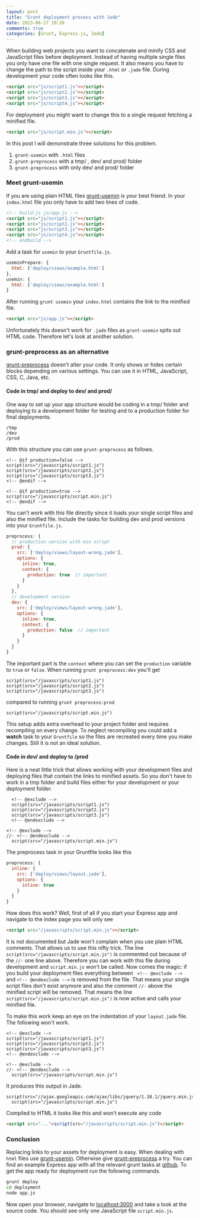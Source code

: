```yaml
---
layout: post
title: "Grunt deployment process with Jade"
date: 2013-06-27 19:20
comments: true
categories: [Grunt, Express.js, Jade]
---
```


When building web projects you want to concatenate and minify CSS and JavaScript files
before deployment. Instead of having multiple single files you only
have one file with one single request. It also means you have to change the path to the script inside
your `.html` or `.jade` file. During development your code often looks like this.

```html
<script src="js/script1.js"></script>
<script src="js/script2.js"></script>
<script src="js/script3.js"></script>
<script src="js/script4.js"></script>
```

For deployment you might want to change this to a single request fetching a minified file.

```html
<script src="js/script.min.js"></script>
```

In this post I will demonstrate three solutions for this problem.

1. `grunt-usemin` with `.html` files
2. `grunt-preprocess` with a tmp/ , dev/ and prod/ folder
3. `grunt-preprocess` with only dev/ and prod/ folder

### Meet grunt-usemin

If you are using plain HTML files [grunt-usemin](https://github.com/yeoman/grunt-usemin) is your best friend. In your `index.html` file
you only have to add two lines of code.

```html
<!-- build:js js/app.js -->
<script src="js/script1.js"></script>
<script src="js/script2.js"></script>
<script src="js/script3.js"></script>
<script src="js/script4.js"></script>
<!-- endbuild -->
```

Add a task for `usemin` to your `Gruntfile.js`.

```js
useminPrepare: {
  html: ['deploy/views/example.html']
},
usemin: {
  html: ['deploy/views/example.html']
}
```

After running `grunt usemin` your `index.html` contains the link to the minified file.

```html
<script src="js/app.js"></script>
```

Unfortunately this doesn't work for `.jade` files as `grunt-usemin` spits out HTML code. Therefore
let's look at another solution.

### grunt-preprocess as an alternative

[grunt-preprocess](https://github.com/onehealth/grunt-preprocess) doesn't alter your code. It only shows or hides certain blocks depending
on various settings. You can use it in HTML, JavaScript, CSS, C, Java, etc.

#### Code in tmp/ and deploy to dev/ and prod/

One way to set up your app structure would be coding in a tmp/ folder and deploying to a development folder for testing and
to a production folder for final deployments.

```
/tmp
/dev
/prod
```

With this structure you can use `grunt-preprocess` as follows.

```
<!-- @if production=false -->
script(src="/javascripts/script1.js")
script(src="/javascripts/script2.js")
script(src="/javascripts/script3.js")
<!-- @endif -->

<!-- @if production=true -->
script(src="/javascripts/script.min.js")
<!-- @endif -->
```

You can't work with this file directly since it loads your single script files and also the minified file. Include 
the tasks for building dev and prod versions into your `Gruntfile.js`.

```js
preprocess: {
  // production version with min script
  prod: {
    src: ['deploy/views/layout-wrong.jade'],
    options: {
      inline: true,
      context: {
        production: true  // important
      }
    }
  },
  // development version
  dev: {
    src: ['deploy/views/layout-wrong.jade'],
    options: {
      inline: true,
      context: {
        production: false  // important
      }
    }
  }
}
```

The important part is the `context` where you can set the `production` variable to `true` or `false`.
When running `grunt preprocess:dev` you'll get

```
script(src="/javascripts/script1.js")
script(src="/javascripts/script2.js")
script(src="/javascripts/script3.js")
```

compared to running `grunt preprocess:prod`

```
script(src="/javascripts/script.min.js")
```

This setup adds extra overhead to your project folder and requires recompiling on every change. To neglect recompiling
you could add a **watch** task to your `Gruntfile` so the files are recreated every time you make changes. Still it is not an ideal 
solution.

#### Code in dev/ and deploy to /prod

Here is a neat little trick that allows working with your development files and deploying
files that contain the links to minified assets. So you don't have to work in a tmp folder and
build files either for your development or your deployment folder.

```
  <!-- @exclude -->
  script(src="/javascripts/script1.js")
  script(src="/javascripts/script2.js")
  script(src="/javascripts/script3.js")
  <!-- @endexclude -->

<!-- @exclude -->
//- <!-- @endexclude -->
  script(src="/javascripts/script.min.js")
```

The preprocess task in your Gruntfile looks like this

```js
preprocess: {
  inline: {
    src: ['deploy/views/layout.jade'],
    options: {
      inline: true
    }
  }
}
```

How does this work? Well, first of all if you start your Express app and navigate to the index page 
you will only see

```html
<script src="/javascripts/script.min.js"></script>
```

It is not documented but Jade won't complain when you use plain HTML comments. That allows us to use this
nifty trick. The line `script(src="/javascripts/script.min.js")` is commented out because of the `//-` one line
above. Therefore you can work with this file during development and `script.min.js` won't be called. 
Now comes the magic: if you build your deployment files everything between ` <!-- @exclude -->` and
`<!-- @endexclude -->` is removed from the file. That means your single script files don't exist anymore
and also the comment `//-` above the minified script will be removed. That means the line `script(src="/javascripts/script.min.js")`
is now active and calls your minified file.

To make this work keep an eye on the indentation of your `layout.jade` file. The following won't work.

```
<!-- @exclude -->
script(src="/javascripts/script1.js")
script(src="/javascripts/script2.js")
script(src="/javascripts/script3.js")
<!-- @endexclude -->

<!-- @exclude -->
//- <!-- @endexclude -->
  script(src="/javascripts/script.min.js")
```

It produces this output in Jade.

```jade
script(src="//ajax.googleapis.com/ajax/libs/jquery/1.10.1/jquery.min.js")
  script(src="/javascripts/script.min.js")
```

Compiled to HTML it looks like this and won't execute any code

```html
<script src="...">script(src="/javascripts/script.min.js")</script>
```

### Conclusion

Replacing links to your assets for deployment is easy. When dealing with `html` files 
use [grunt-usemin](https://github.com/yeoman/grunt-usemin). Otherwise give [grunt-preprocess](https://github.com/onehealth/grunt-preprocess) a try. You can find an example Express
app with all the relevant grunt tasks at [github](https://github.com/zeMirco/grunt-jade-preprocess). To get the app ready for deployment run the following
commands.

```bash
grunt deploy
cd deployment
node app.js
```

Now open your browser, navigate to [localhost:3000](http://localhost:3000) and take a look at
the source code. You should see only one JavaScript file `script.min.js`.